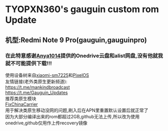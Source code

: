 # TYOPXN360's gauguin custom rom Update
## 机型:Redmi Note 9 Pro(gauguin,gauguinpro)
### 在此特意感谢[Anya1014](https://github.com/Anya1014CN)提供的Onedrive云盘和alist网盘,没有他就我就不可能提供下载!!!
使用设备树来自[xiaomi-sm7225](https://github.com/xiaomi-sm7225)和[PixelOS](https://github.com/PixelOS-Devices?q=gauguin&type=all&language=&sort=)  
友情链接(老外类原生更新频道):  
https://t.me/mankindbroadcast  
https://t.me/Gauguin_Updates  
推荐类原生模块  
[FixChinaCarrier](https://github.com/RiwiHow/FixChinaCarrier)  
用于解决类原生移动没网的问题,刷入后在APN里重置默认设置后就正常了  
因为大部分编译出来的rom都超过2GB,github无法上传,所以改为使用onedrive,github仅用作上传recovery镜像  
